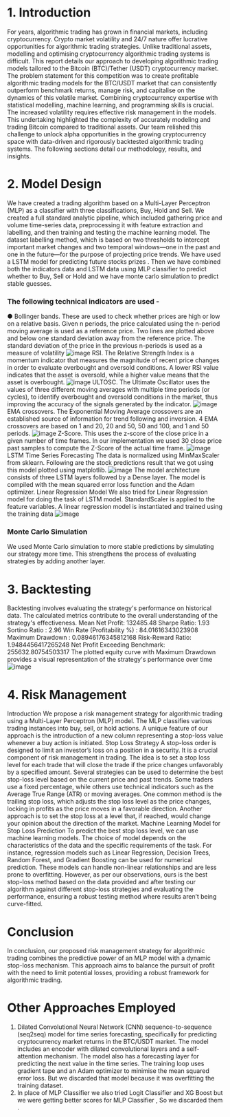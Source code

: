 # 1. Introduction
For years, algorithmic trading has grown in financial markets, including cryptocurrency.
Crypto market volatility and 24/7 nature offer lucrative opportunities for algorithmic
trading strategies. Unlike traditional assets, modelling and optimising cryptocurrency
algorithmic trading systems is difficult.
This report details our approach to developing algorithmic trading models tailored to the
Bitcoin (BTC)/Tether (USDT) cryptocurrency market.
The problem statement for this competition was to create profitable algorithmic trading
models for the BTC/USDT market that can consistently outperform benchmark returns,
manage risk, and capitalise on the dynamics of this volatile market. Combining
cryptocurrency expertise with statistical modelling, machine learning, and programming
skills is crucial. The increased volatility requires effective risk management in the models.
This undertaking highlighted the complexity of accurately modeling and trading Bitcoin
compared to traditional assets. Our team relished this challenge to unlock alpha
opportunities in the growing cryptocurrency space with data-driven and rigorously
backtested algorithmic trading systems. The following sections detail our methodology,
results, and insights.
# 2. Model Design
We have created a trading algorithm based on a Multi-Layer Perceptron (MLP) as a
classifier with three classifications, Buy, Hold and Sell. We created a full standard analytic
pipeline, which included gathering price and volume time-series data, preprocessing it with
feature extraction and labelling, and then training and testing the machine learning model.
The dataset labelling method, which is based on two thresholds to intercept important
market changes and two temporal windows—one in the past and one in the future—for
the purpose of projecting price trends. We have used a LSTM model for predicting future
stocks prizes . Then we have combined both the indicators data and LSTM data using MLP
classifier to predict whether to Buy, Sell or Hold and we have monte carlo simulation to
predict stable guesses.
### The following technical indicators are used -
● Bollinger bands. These are used to check whether prices are high or low on a
relative basis. Given n periods, the price calculated using the n-period moving
average is used as a reference price. Two lines are plotted above and below one
standard deviation away from the reference price. The standard deviation of the
price in the previous n-periods is used as a measure of volatility
![image](https://github.com/zaid-24/Algorithmic-Trading-Model-For-BTC-USDT-Crypto-Market-/assets/93991971/e41b0ddf-b942-4605-9a86-ce86544455d2)
RSI. The Relative Strength Index is a momentum indicator that measures the
magnitude of recent price changes in order to evaluate overbought and oversold
conditions. A lower RSI value indicates that the asset is oversold, while a higher
value means that the asset is overbought.
![image](https://github.com/zaid-24/Algorithmic-Trading-Model-For-BTC-USDT-Crypto-Market-/assets/93991971/3a05eb1b-3715-474c-9dbb-53d04c49e2ad)
ULTOSC. The Ultimate Oscillator uses the values of three different moving averages
with multiple time periods (or cycles), to identify overbought and oversold
conditions in the market, thus improving the accuracy of the signals generated by
the indicator.
![image](https://github.com/zaid-24/Algorithmic-Trading-Model-For-BTC-USDT-Crypto-Market-/assets/93991971/e132f9bf-bae9-4e01-8cda-a47af429df06)
EMA crossovers. The Exponential Moving Average crossovers are an established
source of information for trend following and inversion. 4 EMA crossovers are based
on 1 and 20, 20 and 50, 50 and 100, and 1 and 50 periods.
![image](https://github.com/zaid-24/Algorithmic-Trading-Model-For-BTC-USDT-Crypto-Market-/assets/93991971/49127625-bea6-40be-9f3a-b98050de14b6)
Z-Score. This uses the z-score of the close price in a given number of time frames. In
our implementation we used 30 close price past samples to compute the Z-Score of
the actual time frame.
![image](https://github.com/zaid-24/Algorithmic-Trading-Model-For-BTC-USDT-Crypto-Market-/assets/93991971/e29c2380-bd2f-45d8-88da-6a89975427b1)
LSTM Time Series Forecasting
The data is normalized using MinMaxScaler from sklearn. Following are the stock
predictions result that we got using this model plotted using matplotlib.
![image](https://github.com/zaid-24/Algorithmic-Trading-Model-For-BTC-USDT-Crypto-Market-/assets/93991971/cdfd4df8-a7f7-4bcc-a47e-96653f01c937)
The model architecture consists of three LSTM layers followed by a Dense layer. The
model is compiled with the mean squared error loss function and the Adam optimizer.
Linear Regression Model
We also tried for Linear Regression model for doing the task of LSTM model.
StandardScaler is applied to the feature variables. A linear regression model is instantiated
and trained using the training data
![image](https://github.com/zaid-24/Algorithmic-Trading-Model-For-BTC-USDT-Crypto-Market-/assets/93991971/0cec8092-c93e-4f33-b71c-7e4ef9894de9)
### Monte Carlo Simulation
We used Monte Carlo simulation to more stable predictions by simulating our strategy
more time. This strengthens the process of evaluating strategies by adding another layer.
# 3. Backtesting
Backtesting involves evaluating the strategy's performance on historical data. The
calculated metrics contribute to the overall understanding of the strategy's effectiveness.
Mean Net Profit: 132485.48
Sharpe Ratio: 1.93
Sortino Ratio : 2.96
Win Rate (Profitability %) : 84.01616343023908
Maximum Drawdown : 0.08946176345812168
Risk-Reward Ratio: 1.9484456417265248
Net Profit Exceeding Benchmark: 255632.80754503317
The plotted equity curve with Maximum Drawdown provides a visual representation of the
strategy's performance over time
![image](https://github.com/zaid-24/Algorithmic-Trading-Model-For-BTC-USDT-Crypto-Market-/assets/93991971/afce2588-b957-4ae6-b055-70ef4b1406b4)
# 4. Risk Management
Introduction
We propose a risk management strategy for algorithmic trading using a Multi-Layer
Perceptron (MLP) model. The MLP classifies various trading instances into buy, sell, or hold
actions. A unique feature of our approach is the introduction of a new column representing
a stop-loss value whenever a buy action is initiated.
Stop Loss Strategy
A stop-loss order is designed to limit an investor’s loss on a position in a security. It is a
crucial component of risk management in trading. The idea is to set a stop loss level for
each trade that will close the trade if the price changes unfavorably by a specified amount.
Several strategies can be used to determine the best stop-loss level based on the current
price and past trends. Some traders use a fixed percentage, while others use technical
indicators such as the Average True Range (ATR) or moving averages.
One common method is the trailing stop loss, which adjusts the stop loss level as the price
changes, locking in profits as the price moves in a favorable direction. Another approach is
to set the stop loss at a level that, if reached, would change your opinion about the
direction of the market.
Machine Learning Model for Stop Loss Prediction
To predict the best stop loss level, we can use machine learning models. The choice of
model depends on the characteristics of the data and the specific requirements of the task.
For instance, regression models such as Linear Regression, Decision Trees, Random Forest,
and Gradient Boosting can be used for numerical prediction. These models can handle
non-linear relationships and are less prone to overfitting.
However, as per our observations, ours is the best stop-loss method based on the data
provided and after testing our algorithm against different stop-loss strategies and
evaluating the performance, ensuring a robust testing method where results aren’t being
curve-fitted.
# Conclusion
In conclusion, our proposed risk management strategy for algorithmic trading combines the
predictive power of an MLP model with a dynamic stop-loss mechanism. This approach
aims to balance the pursuit of profit with the need to limit potential losses, providing a
robust framework for algorithmic trading.
# Other Approaches Employed
1. Dilated Convolutional Neural Network (CNN) sequence-to-sequence (seq2seq)
model for time series forecasting, specifically for predicting cryptocurrency market
returns in the BTC/USDT market.
The model includes an encoder with dilated convolutional layers and a
self-attention mechanism. The model also has a forecasting layer for predicting the
next value in the time series. The training loop uses gradient tape and an Adam
optimizer to minimise the mean squared error loss.
But we discarded that model because it was overfitting the training dataset.
2. In place of MLP Classifier we also tried Logit Classifier and XG Boost but we were
getting better scores for MLP Classifier , So we discarded them .
